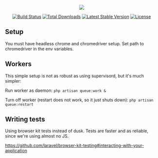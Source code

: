 <p align="center"><img src="https://laravel.com/assets/img/components/logo-laravel.svg"></p>

<p align="center">
<a href="https://travis-ci.org/laravel/framework"><img src="https://travis-ci.org/laravel/framework.svg" alt="Build Status"></a>
<a href="https://packagist.org/packages/laravel/framework"><img src="https://poser.pugx.org/laravel/framework/d/total.svg" alt="Total Downloads"></a>
<a href="https://packagist.org/packages/laravel/framework"><img src="https://poser.pugx.org/laravel/framework/v/stable.svg" alt="Latest Stable Version"></a>
<a href="https://packagist.org/packages/laravel/framework"><img src="https://poser.pugx.org/laravel/framework/license.svg" alt="License"></a>
</p>

## Setup

You must have headless chrome and chromedriver setup. Set path to chromedriver in the env variables.

## Workers
This simple setup is not as robust as using supervisord, but it's much simpler:

Run worker as daemon:
`php artisan queue:work &`

Turn off worker (restart does not work, so it just shuts down):
`php artisan queue:restart`

## Writing tests

Using browser kit tests instead of dusk. Tests are faster and as reliable, since we're using almost no JS.

https://github.com/laravel/browser-kit-testing#interacting-with-your-application